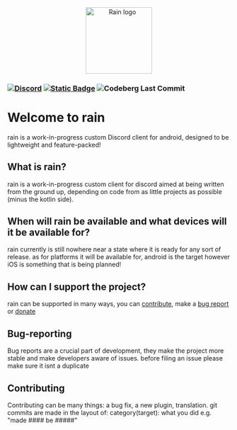 <div align="center">
	<img height="150" alt="Rain logo" src="https://codeberg.org/raincord/rain/raw/branch/main/rain-temp.png" />
</div>
 
### [![Discord](https://img.shields.io/discord/1368145952266911755?logo=discord&logoColor=%23ffffffff&color=%231D88CF&link=https%3A%2F%2Fdiscord.gg%2F6cN7wKa8gp)](https://discord.gg/6cN7wKa8gp) [![Static Badge](https://img.shields.io/badge/kofi-cocobo1-%23FF6433?style=flat&logo=ko-fi&labelColor=%23ffffff)](https://www.ko-fi.com/cocobo1) ![Codeberg Last Commit](https://img.shields.io/gitea/last-commit/raincord/rain?gitea_url=https%3A%2F%2Fwww.codeberg.org&logo=codeberg&logoColor=%23ffffffff)

# Welcome to **rain**
rain is a work-in-progress custom Discord client for android, designed to be lightweight and feature-packed!

## What is rain?
rain is a work-in-progress custom client for discord aimed at being written from the ground up, depending on code from as little projects as possible (minus the kotlin side).

## When will rain be available and what devices will it be available for?
rain currently is still nowhere near a state where it is ready for any sort of release. as for platforms it will be available for, android is the target however iOS is something that is being planned!

## How can I support the project?
rain can be supported in many ways, you can [contribute](#Contributing), make a [bug report](#Bug-reporting) or [donate](https://www.ko-fi.com/cocobo1)

## Bug-reporting
Bug reports are a crucial part of development, they make the project more stable and make developers aware of issues. before filing an issue please make sure it isnt a duplicate

## Contributing
Contributing can be many things: a bug fix, a new plugin, translation. git commits are made in the layout of: category(target): what you did e.g. "made #### be #####"